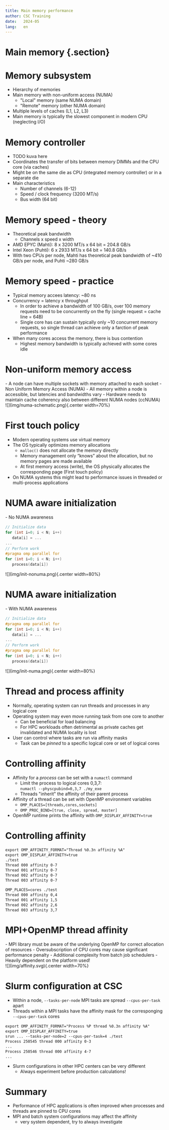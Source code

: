 ```yaml
---
title: Main memory performance
author: CSC Training
date:   2024-05
lang:   en
---
```


# Main memory {.section}

# Memory subsystem

- Hierarchy of memories
- Main memory with non-uniform access (NUMA)
    - "Local" memory (same NUMA domain)
    - "Remote" memory (other NUMA domain)
- Multiple levels of caches (L1, L2, L3)
- Main memory is typically the slowest component in modern CPU (neglecting I/O) 

# Memory controller

- TODO kuva here
- Coordinates the transfer of bits between memory DIMMs and the CPU core (via caches)
- Might be on the same die as CPU (integrated memory controller) or in a separate die
- Main characteristics
    - Number of channels (6-12)
    - Speed / clock frequency (3200 MT/s)
    - Bus width (64 bit) 

# Memory speed - theory

- Theoretical peak bandwidth 
    - Channels x speed x width
- AMD EPYC (Mahti): 8 x 3200 MT/s x 64 bit = 204.8 GB/s
- Intel Xeon (Puhti): 6 x 2933 MT/s x 64 bit = 140.8 GB/s
- With two CPUs per node, Mahti has theoretical peak bandwidth of ~410 GB/s per node, 
  and Puhti ~280 GB/s

# Memory speed - practice

- Typical memory accees latency: ~80 ns 
- Concurrency = latency x throughput
   - In order to achieve a bandwidth of 100 GB/s, over 100 memory requests need to be concurrently on the fly (single request = cache line = 64B)
   - Single core has can sustain typically only ~10 concurrent memory requests, so single
     thread can achieve only a farction of peak performance 
- When many cores access the memory, there is bus contention
    - Highest memory bandwidth is typically achieved with some cores idle

# Non-uniform memory access

<div class=column>
- A node can have multiple sockets with memory attached to each socket
- Non Uniform Memory Access (NUMA)
    - All memory within a node is accessible, but latencies and bandwidths vary
- Hardware needs to maintain cache coherency also between different NUMA nodes (ccNUMA)
</div>

<div class=column>
<!-- Image copyright CSC, see LICENSE -->
![](img/numa-schematic.png){.center width=70%}
</div>

# First touch policy

- Modern operating systems use virtual memory
- The OS typically optimizes memory allocations
    - `malloc()` does not allocate the memory directly
    - Memory management only “knows” about the allocation, but no memory
      pages are made available
    - At first memory access (write), the OS physically allocates the 
     corresponding page (First touch policy)
- On NUMA systems this might lead to performance issues in threaded 
  or multi-process applications

# NUMA aware initialization


<div class=column>
- No NUMA awareness

```c
// Initialize data
for (int i=0; i < N; i++) 
   data[i] = ...
...
// Perform work
#pragma omp parallel for
for (int i=0; i < N; i++) 
   process(data[i])
```
</div>
<div class=column>
<!-- Image copyright Intel -->
![](img/init-nonuma.png){.center width=80%}
</div>

# NUMA aware initialization

<div class=column>
- With NUMA awareness

```c
// Initialize data
#pragma omp parallel for
for (int i=0; i < N; i++) 
   data[i] = ...
...
// Perform work
#pragma omp parallel for
for (int i=0; i < N; i++) 
   process(data[i])
```
</div>
<div class=column>
<!-- Image copyright Intel -->
![](img/init-numa.png){.center width=80%}
</div>


# Thread and process affinity

- Normally, operating system can run threads and processes in any
  logical core
- Operating system may even move running task from one core to another
    - Can be beneficial for load balancing
    - For HPC workloads often detrimental as private caches get
      invalidated and NUMA locality is lost
- User can control where tasks are run via affinity masks
    - Task can be *pinned* to a specific logical core or set of logical cores

# Controlling affinity

- Affinity for a *process* can be set with a `numactl` command
    - Limit the process to logical cores 0,3,7: 
      <br>
      `numactl --physcpubind=0,3,7 ./my_exe`
    - Threads "inherit" the affinity of their parent process
- Affinity of a thread can be set with OpenMP environment variables
    - `OMP_PLACES=[threads,cores,sockets]`
    - `OMP_PROC_BIND=[true, close, spread, master]`
- OpenMP runtime prints the affinity with `OMP_DISPLAY_AFFINITY=true`

# Controlling affinity

```
export OMP_AFFINITY_FORMAT="Thread %0.3n affinity %A"
export OMP_DISPLAY_AFFINITY=true
./test
Thread 000 affinity 0-7
Thread 001 affinity 0-7
Thread 002 affinity 0-7
Thread 003 affinity 0-7
```


```
OMP_PLACES=cores ./test
Thread 000 affinity 0,4
Thread 001 affinity 1,5
Thread 002 affinity 2,6
Thread 003 affinity 3,7
```

# MPI+OpenMP thread affinity

<div class="column">
- MPI library must be aware of the underlying OpenMP for correct
  allocation of resources
    - Oversubscription of CPU cores may cause significant performance
      penalty
- Additional complexity from batch job schedulers
- Heavily dependent on the platform used!
</div>

<div class="column">
![](img/affinity.svg){.center width=70%}
</div>

# Slurm configuration at CSC

- Within a node, `--tasks-per-node` MPI tasks are spread
  `--cpus-per-task` apart
- Threads within a MPI tasks have the affinity mask for the
  corresponging 
  <br>
  `--cpus-per-task` cores
```
export OMP_AFFINITY_FORMAT="Process %P thread %0.3n affinity %A"
export OMP_DISPLAY_AFFINITY=true
srun ... --tasks-per-node=2 --cpus-per-task=4 ./test
Process 250545 thread 000 affinity 0-3
...
Process 250546 thread 000 affinity 4-7
...
```

- Slurm configurations in other HPC centers can be very different
    - Always experiment before production calculations!

  
# Summary

- Performance of HPC applications is often improved when processes and
threads are pinned to CPU cores
- MPI and batch system configurations may affect the affinity
    - very system dependent, try to always investigate

